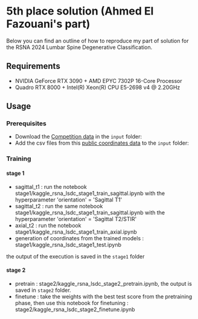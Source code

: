 # 5th place solution (Ahmed El Fazouani's part)
Below you can find an outline of how to reproduce my part of solution for the RSNA 2024 Lumbar Spine Degenerative Classification.
## Requirements
- NVIDIA GeForce RTX 3090 + AMD EPYC 7302P 16-Core Processor
- Quadro RTX 8000 + Intel(R) Xeon(R) CPU E5-2698 v4 @ 2.20GHz
## Usage
### Prerequisites
- Download the [Competition data](https://www.kaggle.com/competitions/rsna-2024-lumbar-spine-degenerative-classification/data) in the `input` folder: 
- Add the csv files from this [public coordinates data](https://www.kaggle.com/datasets/brendanartley/lumbar-coordinate-pretraining-dataset) to the `input` folder:
### Training
#### stage 1
- sagittal_t1 : run the notebook stage1/kaggle_rsna_lsdc_stage1_train_sagittal.ipynb with the hyperparameter 'orientation' =  'Sagittal T1'
- sagittal_t2 : run the same notebook stage1/kaggle_rsna_lsdc_stage1_train_sagittal.ipynb with the hyperparameter 'orientation' = 'Sagittal T2/STIR'
- axial_t2 : run the notebook stage1/kaggle_rsna_lsdc_stage1_train_axial.ipynb
- generation of coordinates from the trained models : stage1/kaggle_rsna_lsdc_stage1_test.ipynb

the output of the execution is saved in the `stage1` folder
#### stage 2
- pretrain : stage2/kaggle_rsna_lsdc_stage2_pretrain.ipynb, the output is saved in `stage2` folder.
- finetune : take the weights with the best test score from the pretraining phase, then use this notebook for finetuning : stage2/kaggle_rsna_lsdc_stage2_finetune.ipynb


